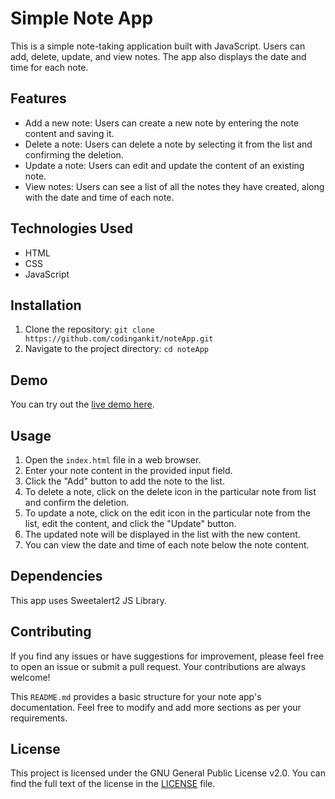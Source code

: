 # Simple Note App

This is a simple note-taking application built with JavaScript. Users can add, delete, update, and view notes. The app also displays the date and time for each note.

## Features

- Add a new note: Users can create a new note by entering the note content and saving it.
- Delete a note: Users can delete a note by selecting it from the list and confirming the deletion.
- Update a note: Users can edit and update the content of an existing note.
- View notes: Users can see a list of all the notes they have created, along with the date and time of each note.

## Technologies Used

- HTML
- CSS
- JavaScript

## Installation

1. Clone the repository: `git clone https://github.com/codingankit/noteApp.git`
2. Navigate to the project directory: `cd noteApp`

## Demo

You can try out the [live demo here](https://codingankit.github.io/noteApp).

## Usage

1. Open the `index.html` file in a web browser.
2. Enter your note content in the provided input field.
3. Click the "Add" button to add the note to the list.
4. To delete a note, click on the delete icon in the particular note from list and confirm the deletion.
5. To update a note, click on the edit icon in the particular note from the list, edit the content, and click the "Update" button.
6. The updated note will be displayed in the list with the new content.
7. You can view the date and time of each note below the note content.

## Dependencies

This app uses Sweetalert2 JS Library.

## Contributing

If you find any issues or have suggestions for improvement, please feel free to open an issue or submit a pull request. Your contributions are always welcome!

This `README.md` provides a basic structure for your note app's documentation. Feel free to modify and add more sections as per your requirements.

## License

This project is licensed under the GNU General Public License v2.0. You can find the full text of the license in the [LICENSE](LICENSE) file.
